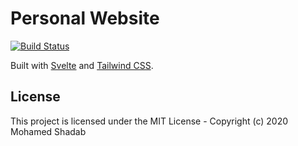 # Personal Website

[![Build Status](https://travis-ci.com/statebait/statebait.github.io.svg?branch=master)](https://travis-ci.com/statebait/statebait.github.io)

Built with [Svelte](https://svelte.dev/) and [Tailwind CSS](https://tailwindcss.com/).

## License

This project is licensed under the MIT License - Copyright (c) 2020 Mohamed Shadab

